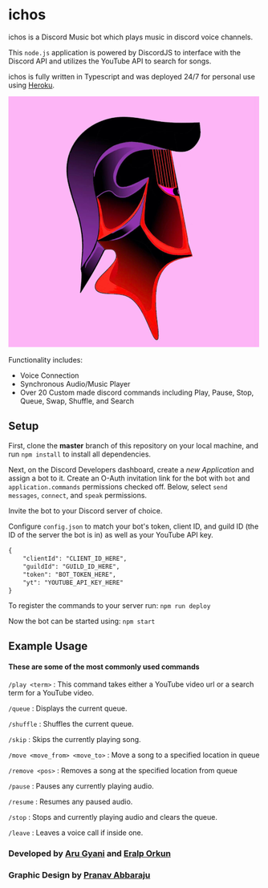 # ichos

ichos is a Discord Music bot which plays music in discord voice channels. 

This `node.js` application is powered by DiscordJS to interface with the Discord API and utilizes the YouTube API to search for songs. 

ichos is fully written in Typescript and was deployed 24/7 for personal use using [Heroku](https://elements.heroku.com/buildpacks/synicalsyntax/discord.js-heroku).


![Alt text](https://github.com/AruGyani/ichos/blob/master/ichos_small.png?raw=true)

Functionality includes:

* Voice Connection
* Synchronous Audio/Music Player
* Over 20 Custom made discord commands including Play, Pause, Stop, Queue, Swap, Shuffle, and Search


## Setup

First, clone the **master** branch of this repository on your local machine, and run `npm install` to install all dependencies.


Next, on the Discord Developers dashboard, create a *new Application* and assign a bot to it. Create an O-Auth invitation link for the bot with `bot` and `application.commands` permissions checked off. Below, select `send messages`, `connect`, and `speak` permissions.

Invite the bot to your Discord server of choice.


Configure `config.json` to match your bot's token, client ID, and guild ID (the ID of the server the bot is in) as well as your YouTube API key.


```
{
    "clientId": "CLIENT_ID_HERE",
    "guildId": "GUILD_ID_HERE",
    "token": "BOT_TOKEN_HERE",
    "yt": "YOUTUBE_API_KEY_HERE"
}
```


To register the commands to your server run: `npm run deploy`

Now the bot can be started using: `npm start`

## Example Usage

#### These are some of the most commonly used commands

`/play <term>` : This command takes either a YouTube video url or a search term for a YouTube video.

`/queue` : Displays the current queue.

`/shuffle` : Shuffles the current queue.

`/skip` : Skips the currently playing song.

`/move <move_from> <move_to>` : Move a song to a specified location in queue

`/remove <pos>` : Removes a song at the specified location from queue

`/pause` : Pauses any currently playing audio.

`/resume` : Resumes any paused audio.

`/stop` : Stops and currently playing audio and clears the queue.

`/leave` : Leaves a voice call if inside one.

### Developed by [Aru Gyani](http://github.com/AruGyani) and [Eralp Orkun](http://github.com/eaorkun)
### Graphic Design by [Pranav Abbaraju](http://linkedin.com/in/pranavabbaraju)


